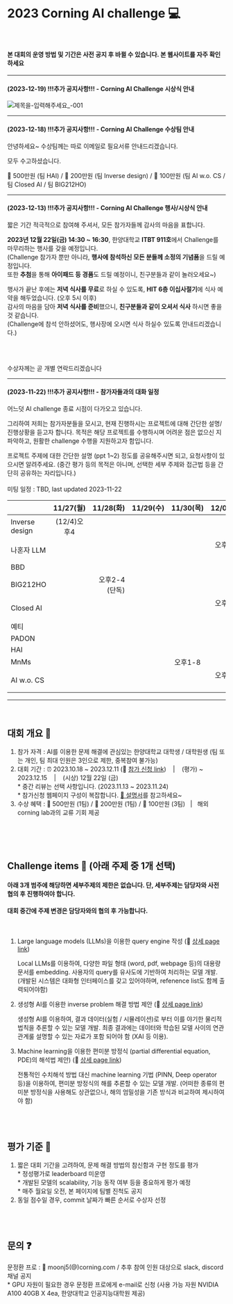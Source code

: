 # 2023 Corning AI challenge 💻
<br/>

#### 본 대회의 운영 방법 및 기간은 사전 공지 후 바뀔 수 있습니다. 본 웹사이트를 자주 확인하세요 

--------

#### (2023-12-19) !!!추가 공지사항!!! - Corning AI Challenge 시상식 안내

![제목을-입력해주세요_-001](https://github.com/CORNING-AI-CHALLENGE/intro/assets/146830948/e2d19754-6de9-4b79-980e-0797d4c111f0)



--------

#### (2023-12-18) !!!추가 공지사항!!! - Corning AI Challenge 수상팀 안내

안녕하세요~ 수상팀께는 따로 이메일로 필요서류 안내드리겠습니다.

모두 수고하셨습니다.

🥇 500만원 (팀 HAI) / 🥈 200만원 (팀 Inverse design) / 🥉 100만원 (팀 AI w.o. CS / 팀 Closed AI / 팀 BIG212HO)


--------

#### (2023-12-13) !!!추가 공지사항!!! - Corning AI Challenge 행사/시상식 안내

짧은 기간 적극적으로 참여해 주셔서, 모든 참가자들께 감사의 마음을 표합니다.

<b>2023년 12월 22일(금) 14:30 ~ 16:30</b>, 한양대학교 <b>ITBT 911호</b>에서 Challenge를 마무리하는 행사를 갖을 예정입니다. <br>
(Challenge 참가자 뿐만 아니라, <b>행사에 참석하신 모든 분들께 소정의 기념품</b>을 드릴 예정입니다. <br>
또한 <b>추첨</b>을 통해 <b>아이패드 등 경품</b>도 드릴 예정이니, 친구분들과 같이 놀러오세요~)



행사가 끝난 후에는 <b>저녁 식사를 무료</b>로 하실 수 있도록, <b>HIT 6층 이십사절기</b>에 식사 예약을 해두었습니다. (오후 5시 이후)<br>
감사의 마음을 담아 <b>저녁 식사를 준비</b>했으니, <b>친구분들과 같이 오셔서 식사</b> 하시면 좋을 것 같습니다. <br> (Challenge에 참석 안하셨어도, 행사장에 오시면 식사 하실수 있도록 안내드리겠습니다.)


<br><br>

수상자께는 곧 개별 연락드리겠습니다



--------

#### (2023-11-22) !!!추가 공지사항!!! - 참가자들과의 대화 일정


어느덧 AI challenge 종료 시점이 다가오고 있습니다. 

그리하여 저희는 참가자분들을 모시고, 현재 진행하시는 프로젝트에 대해 간단한 설명/진행상황을 듣고자 합니다. 
목적은 해당 프로젝트를 수행하시며 어려운 점은 없으신 지 파악하고, 원활한 challenge 수행을 지원하고자 함입니다. 

프로젝트 주제에 대한 간단한 설명 (ppt 1~2) 정도를 공유해주시면 되고, 요청사항이 있으시면 알려주세요.
(중간 평가 등의 목적은 아니며, 선택한 세부 주제와 접근법 등을 간단히 공유하는 자리입니다.)
<br/><br/>
미팅 일정 : TBD, last updated 2023-11-22

|  &nbsp;&nbsp; | 11/27(월) | 11/28(화) | 11/29(수) | 11/30(목) | 12/01(금) |
|:--------|:--------:|--------:|:--------|:--------:|--------:|
| Inverse design |  (12/4)오후4 | &nbsp; | &nbsp; | &nbsp; | &nbsp; |
| 나혼자 LLM |  &nbsp; | &nbsp; | &nbsp; | &nbsp; | 오후4 (단독) |
| BBD |  &nbsp; | &nbsp; | &nbsp; | &nbsp; | &nbsp; |
| BIG212HO |  &nbsp; | 오후2-4 (단독) | &nbsp; | &nbsp; | &nbsp; |
| Closed AI |  &nbsp; | &nbsp; | &nbsp; | &nbsp; |오후6 (단독) |
| 예티 |  &nbsp; | &nbsp; | &nbsp; | &nbsp; | &nbsp; |
| PADON |  &nbsp; | &nbsp; | &nbsp; | &nbsp; | &nbsp; |
| HAI |  &nbsp; | &nbsp; | &nbsp; | &nbsp; | &nbsp; |
| MnMs |  &nbsp; | &nbsp; | &nbsp; | 오후1-8 | &nbsp; |
| AI w.o. CS |  &nbsp; | &nbsp; | &nbsp; | &nbsp; | 오후5 (단독) |


--------
<br/>

## 대회 개요 💬
1. 참가 자격 : AI를 이용한 문제 해결에 관심있는 한양대학교 대학생 / 대학원생 (팀 또는 개인, 팀 최대 인원은 3인으로 제한, 중복참여 불가능)
1. 대회 기간 : ⏰ 2023.10.18 ~ 2023.12.11 (🔗 [참가 신청 link](https://recruit.incruit.com/corning/job/2310100017))  &nbsp;&nbsp; | &nbsp;&nbsp;  (평가) ~ 2023.12.15 &nbsp;&nbsp; | &nbsp;&nbsp; (시상) 12월 22일 (금)  <br/> * 중간 리뷰는 선택 사항입니다. (2023.11.13 ~ 2023.11.24) <br/> * 참가신청 웹페이지 구성이 복잡합니다. [🔗 설명서](https://github.com/corning-ai-challenge/signup)를 참고하세요~<br/>
1. 수상 혜택 : 🥇 500만원 (1팀) / 🥈 200만원 (1팀) / 🥉 100만원 (3팀) &nbsp;&nbsp;|&nbsp;&nbsp; 해외 corning lab과의 교류 기회 제공<br/>
<br/><br/><br/><br/>

## Challenge items 🏃 (아래 주제 중 1개 선택)

#### 아래 3개 범주에 해당하면 세부주제의 제한은 없습니다. 단, 세부주제는 담당자와 사전 협의 후 진행하여야 합니다. 
#### 대회 중간에 주제 변경은 담당자와의 협의 후 가능합니다.
<br/>

1. Large language models (LLMs)을 이용한 query engine 작성 (🔗 [상세 page link](https://github.com/corning-ai-challenge/item1.git))

   Local LLMs를 이용하여, 다양한 파일 형태 (word, pdf, webpage 등)의 대용량 문서를 embedding. 사용자의 query를 유사도에 기반하여 처리하는 모델 개발. (개발된 시스템은 대화형 인터페이스를 갖고 있어야하며, refenence list도 함께 출력되어야함)

2. 생성형 AI를 이용한 inverse problem 해결 방법 제안 (🔗 [상세 page link](https://github.com/corning-ai-challenge/item2.git))
   
   생성형 AI를 이용하여, 결과 데이터(실험 / 시뮬레이션)로 부터 이를 야기한 물리적 법칙을 추론할 수 있는 모델 개발. 최종 결과에는 데이터와 학습된 모델 사이의 연관 관계룰 설명할 수 있는 자료가 포함 되어야 함 (XAI 등 이용).

3. Machine learning을 이용한 편미분 방정식 (partial differential equation, PDE)의 해석법 제안) (🔗 [상세 page link](https://github.com/corning-ai-challenge/item3.git))
   
   전통적인 수치해석 방법 대신 machine learning 기법 (PINN, Deep operator 등)을 이용하여, 편미분 방정식의 해를 추론할 수 있는 모델 개발. (어떠한 종류의 편미분 방정식을 사용해도 상관없으나, 해의 엄밀성을 기존 방식과 비교하여 제시하여야 함)
<br/><br/><br/><br/>


## 평가 기준 📝
1. 짧은 대회 기간을 고려하여, 문제 해결 방법의 참신함과 구현 정도를 평가 <br/> * 정성평가로 leaderboard 미운영 <br/> * 개발된 모델의 scalability, 기능 동작 여부 등을 중요하게 평가 예정 <br/> *  매주 월요일 오전, 본 페이지에 팀별 진척도 공지 
3. 동일 점수일 경우, commit 날짜가 빠른 순서로 수상자 선정
<br/><br/><br/><br/>


## 문의 ❓
문정환 프로 : 📧 moonj5(@)corning.com / 추후 참여 인원 대상으로 slack, discord 채널 공지
<br/> * GPU 자원이 필요한 경우 문정환 프로에게 e-mail로 신청 (사용 가능 자원 NVIDIA A100 40GB X 4ea, 한양대학교 인공지능대학원 제공)


